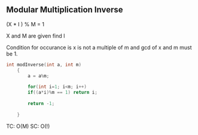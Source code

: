 ## Modular Multiplication Inverse

(X * I ) % M = 1

X and M are given find I

Condition for occurance  is x is not a multiple of m and gcd of x and m must be 1.

```cpp
int modInverse(int a, int m)
    {
        a = a%m;
        
        for(int i=1; i<m; i++)
        if((a*i)%m == 1) return i;
        
        return -1;
        
    }
```
TC: O(M)
SC: O(!)
